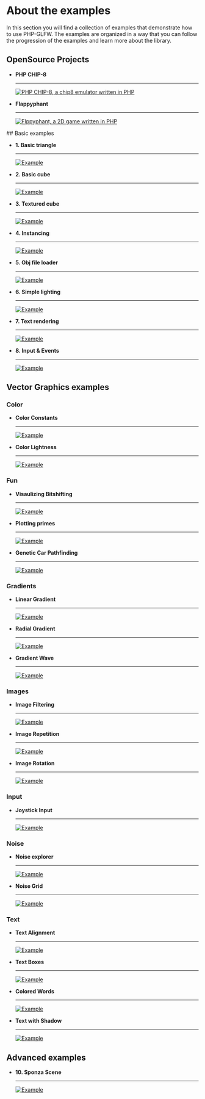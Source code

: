 # About the examples

In this section you will find a collection of examples that demonstrate how to use PHP-GLFW. The examples are organized in a way that you can follow the progression of the examples and learn more about the library.


## OpenSource Projects

<div class="grid cards" markdown>

-   __PHP CHIP-8__

    ---

    [![PHP CHIP-8, a chip8 emulator written in PHP](./../docs-assets/visu/games/php-chip8/php-chip8.gif)]([./opengl/10-sponza.md](https://github.com/mario-deluna/php-chip8))

-   __Flappyphant__

    ---

    [![Flppyphant, a 2D game written in PHP](./../docs-assets/visu/games/flappyphpant/gameplay.gif)](https://github.com/phpgl/flappyphpant)

</div>

## Basic examples

<div class="grid cards" markdown>

-   __1. Basic triangle__

    ---

    [![Example](./../docs-assets/php-glfw/examples/01-triangle.png)](./opengl/01-tirangle.md)

-   __2. Basic cube__

    ---

    [![Example](./../docs-assets/php-glfw/examples/02-cube.png)](./opengl/02-3d-cube.md)

-   __3. Textured cube__

    ---

    [![Example](./../docs-assets/php-glfw/examples/03-textured-cube.png)](./opengl/03-textured-cube.md)

-   __4. Instancing__

    ---

    [![Example](./../docs-assets/php-glfw/examples/04-instancing.png)](./opengl/04-instacing.md)

-  __5. Obj file loader__

    ---

    [![Example](./../docs-assets/php-glfw/examples/05-obj-loading.png)](./opengl/05-object-file-loading.md)    

- __6. Simple lighting__

    ---

    [![Example](./../docs-assets/php-glfw/examples/06-basic-light.png)](./opengl/06-basic-lighting.md)

- __7. Text rendering__

    ---

    [![Example](./../docs-assets/php-glfw/examples/07-text-rendering.png)](./opengl/07-text-rendering.md)

- __8. Input & Events__

    ---

    [![Example](./../docs-assets/php-glfw/examples/08-input-and-events.png)](./opengl/08-input-and-events.md)
</div>


## Vector Graphics examples

<!-- VGEXAMPLES BEGIN -->
### Color

<div class="grid cards" markdown>

-   __Color Constants__

    ---

    [![Example](./../../docs-assets/php-glfw/examples/vg/color_constants_thumb.png)](./vector-graphics/color_constants.md)

-   __Color Lightness__

    ---

    [![Example](./../../docs-assets/php-glfw/examples/vg/color_lightness_thumb.png)](./vector-graphics/color_lightness.md)

</div>

### Fun

<div class="grid cards" markdown>

-   __Visaulizing Bitshifting__

    ---

    [![Example](./../../docs-assets/php-glfw/examples/vg/fun_bitshifting_thumb.png)](./vector-graphics/fun_bitshifting.md)

-   __Plotting primes__

    ---

    [![Example](./../../docs-assets/php-glfw/examples/vg/fun_primes_1_full_thumb.png)](./vector-graphics/fun_primes_1_full.md)

-   __Genetic Car Pathfinding__

    ---

    [![Example](./../../docs-assets/php-glfw/examples/vg/ml_genetic_cars_thumb.png)](./vector-graphics/ml_genetic_cars.md)

</div>

### Gradients

<div class="grid cards" markdown>

-   __Linear Gradient__

    ---

    [![Example](./../../docs-assets/php-glfw/examples/vg/gradient_linear_thumb.png)](./vector-graphics/gradient_linear.md)

-   __Radial Gradient__

    ---

    [![Example](./../../docs-assets/php-glfw/examples/vg/gradient_radial_thumb.png)](./vector-graphics/gradient_radial.md)

-   __Gradient Wave__

    ---

    [![Example](./../../docs-assets/php-glfw/examples/vg/gradient_wave_thumb.png)](./vector-graphics/gradient_wave.md)

</div>

### Images

<div class="grid cards" markdown>

-   __Image Filtering__

    ---

    [![Example](./../../docs-assets/php-glfw/examples/vg/images_filtering_thumb.png)](./vector-graphics/images_filtering.md)

-   __Image Repetition__

    ---

    [![Example](./../../docs-assets/php-glfw/examples/vg/images_repeating_thumb.png)](./vector-graphics/images_repeating.md)

-   __Image Rotation__

    ---

    [![Example](./../../docs-assets/php-glfw/examples/vg/images_texture_rotation_thumb.png)](./vector-graphics/images_texture_rotation.md)

</div>

### Input

<div class="grid cards" markdown>

-   __Joystick Input__

    ---

    [![Example](./../../docs-assets/php-glfw/examples/vg/input_joystick_thumb.png)](./vector-graphics/input_joystick.md)

</div>

### Noise

<div class="grid cards" markdown>

-   __Noise explorer__

    ---

    [![Example](./../../docs-assets/php-glfw/examples/vg/noise_explorer_thumb.png)](./vector-graphics/noise_explorer.md)

-   __Noise Grid__

    ---

    [![Example](./../../docs-assets/php-glfw/examples/vg/noise_grid_thumb.png)](./vector-graphics/noise_grid.md)

</div>

### Text

<div class="grid cards" markdown>

-   __Text Alignment__

    ---

    [![Example](./../../docs-assets/php-glfw/examples/vg/text_alignment_thumb.png)](./vector-graphics/text_alignment.md)

-   __Text Boxes__

    ---

    [![Example](./../../docs-assets/php-glfw/examples/vg/text_boxes_thumb.png)](./vector-graphics/text_boxes.md)

-   __Colored Words__

    ---

    [![Example](./../../docs-assets/php-glfw/examples/vg/text_color_words_thumb.png)](./vector-graphics/text_color_words.md)

-   __Text with Shadow__

    ---

    [![Example](./../../docs-assets/php-glfw/examples/vg/text_intro_thumb.png)](./vector-graphics/text_intro.md)

</div>

<!-- VGEXAMPLES END -->

## Advanced examples


<div class="grid cards" markdown>

-   __10. Sponza Scene__

    ---

    [![Example](./../docs-assets/php-glfw/examples/preview_sponza.jpg)](./opengl/10-sponza.md)

</div>